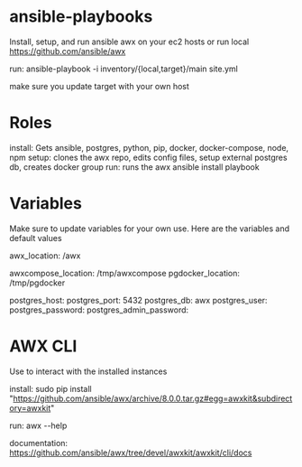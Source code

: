# ansible-playbooks
Install, setup, and run ansible awx on your ec2 hosts or run local
https://github.com/ansible/awx

run:
ansible-playbook -i inventory/{local,target}/main site.yml

make sure you update target with your own host

# Roles
install: Gets ansible, postgres, python, pip, docker, docker-compose, node, npm
setup: clones the awx repo, edits config files, setup external postgres db, creates docker group
run: runs the awx ansible install playbook

# Variables

Make sure to update variables for your own use. Here are the variables and default values

awx_location: /awx

awxcompose_location: /tmp/awxcompose
pgdocker_location: /tmp/pgdocker

postgres_host:
postgres_port: 5432
postgres_db: awx
postgres_user:
postgres_password:
postgres_admin_password:

# AWX CLI

Use to interact with the installed instances

install:
sudo pip install "https://github.com/ansible/awx/archive/8.0.0.tar.gz#egg=awxkit&subdirectory=awxkit"

run:
awx --help

documentation:
https://github.com/ansible/awx/tree/devel/awxkit/awxkit/cli/docs

